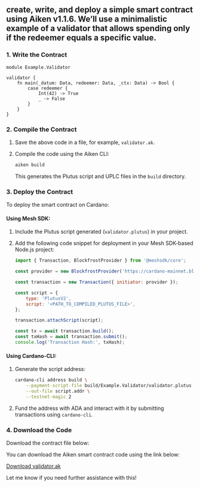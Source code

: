 ## create, write, and deploy a simple smart contract using Aiken v1.1.6. We’ll use a minimalistic example of a validator that allows spending only if the redeemer equals a specific value.

### 1. Write the Contract



```
module Example.Validator

validator {
    fn main(_datum: Data, redeemer: Data, _ctx: Data) -> Bool {
        case redeemer {
            Int(42) -> True
            _ -> False
        }
    }
}
```

### 2. Compile the Contract

1. Save the above code in a file, for example, `validator.ak`.
2. Compile the code using the Aiken CLI:

   ```bash
   aiken build
   ```

   This generates the Plutus script and UPLC files in the `build` directory.

### 3. Deploy the Contract

To deploy the smart contract on Cardano:

#### Using Mesh SDK:
1. Include the Plutus script generated (`validator.plutus`) in your project.
2. Add the following code snippet for deployment in your Mesh SDK-based Node.js project:

   ```javascript
   import { Transaction, BlockfrostProvider } from '@meshsdk/core';

   const provider = new BlockfrostProvider('https://cardano-mainnet.blockfrost.io/api/v0', '<BLOCKFROST_API_KEY>');

   const transaction = new Transaction({ initiator: provider });

   const script = {
       type: 'PlutusV2',
       script: '<PATH_TO_COMPILED_PLUTUS_FILE>',
   };

   transaction.attachScript(script);

   const tx = await transaction.build();
   const txHash = await transaction.submit();
   console.log('Transaction Hash:', txHash);
   ```

#### Using Cardano-CLI:
1. Generate the script address:

   ```bash
   cardano-cli address build \
       --payment-script-file build/Example.Validator/validator.plutus \
       --out-file script.addr \
       --testnet-magic 2
   ```

2. Fund the address with ADA and interact with it by submitting transactions using `cardano-cli`.

### 4. Download the Code

Download the contract file below:

You can download the Aiken smart contract code using the link below:

[Download validator.ak](sandbox:/mnt/data/validator.ak)

Let me know if you need further assistance with this!